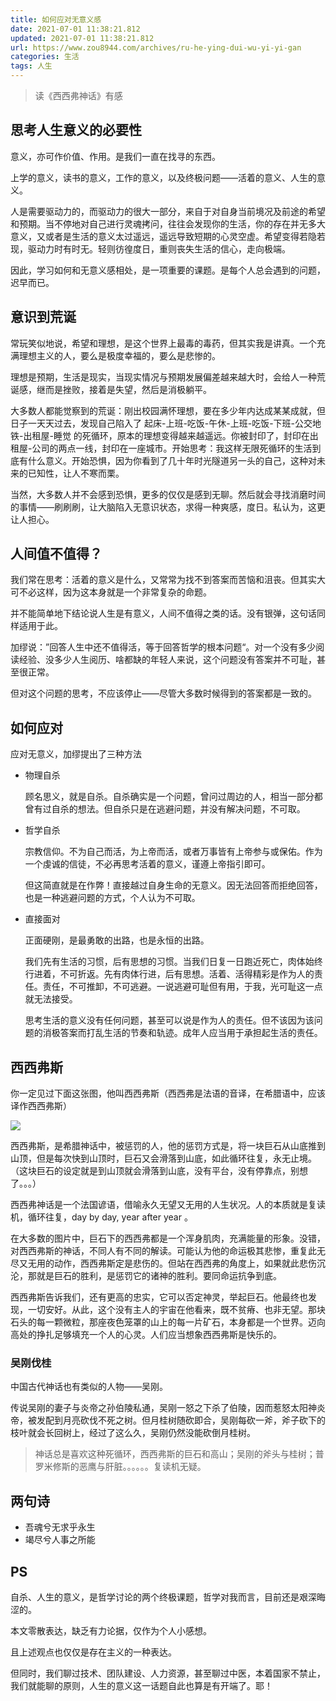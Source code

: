 ```yaml
---
title: 如何应对无意义感
date: 2021-07-01 11:38:21.812
updated: 2021-07-01 11:38:21.812
url: https://www.zou8944.com/archives/ru-he-ying-dui-wu-yi-yi-gan
categories: 生活
tags: 人生
---
```


> 读《西西弗神话》有感

## 思考人生意义的必要性

意义，亦可作价值、作用。是我们一直在找寻的东西。

上学的意义，读书的意义，工作的意义，以及终极问题——活着的意义、人生的意义。

人是需要驱动力的，而驱动力的很大一部分，来自于对自身当前境况及前途的希望和预期。当不停地对自己进行灵魂拷问，往往会发现你的生活，你的存在并无多大意义，又或者是生活的意义太过遥远，遥远导致短期的心灵空虚。希望变得若隐若现，驱动力时有时无。轻则彷徨度日，重则丧失生活的信心，走向极端。

因此，学习如何和无意义感相处，是一项重要的课题。是每个人总会遇到的问题，迟早而已。

## 意识到荒诞

常玩笑似地说，希望和理想，是这个世界上最毒的毒药，但其实我是讲真。一个充满理想主义的人，要么是极度幸福的，要么是悲惨的。

理想是预期，生活是现实，当现实情况与预期发展偏差越来越大时，会给人一种荒诞感，继而是挫败，接着是失望，然后是消极躺平。

大多数人都能觉察到的荒诞：刚出校园满怀理想，要在多少年内达成某某成就，但日子一天天过去，发现自己陷入了 起床-上班-吃饭-午休-上班-吃饭-下班-公交地铁-出租屋-睡觉 的死循环，原本的理想变得越来越遥远。你被封印了，封印在出租屋-公司的两点一线，封印在一座城市。开始思考：我这样无限死循环的生活到底有什么意义。开始恐惧，因为你看到了几十年时光隧道另一头的自己，这种对未来的已知性，让人不寒而栗。

当然，大多数人并不会感到恐惧，更多的仅仅是感到无聊。然后就会寻找消磨时间的事情——刷刷刷，让大脑陷入无意识状态，求得一种爽感，度日。私认为，这更让人担心。

## 人间值不值得？

我们常在思考：活着的意义是什么，又常常为找不到答案而苦恼和沮丧。但其实大可不必这样，因为这本身就是一个非常复杂的命题。

并不能简单地下结论说人生是有意义，人间不值得之类的话。没有银弹，这句话同样适用于此。

加缪说：”回答人生中还不值得活，等于回答哲学的根本问题“。对一个没有多少阅读经验、没多少人生阅历、啥都缺的年轻人来说，这个问题没有答案并不可耻，甚至很正常。

但对这个问题的思考，不应该停止——尽管大多数时候得到的答案都是一致的。

## 如何应对

应对无意义，加缪提出了三种方法

- 物理自杀

    顾名思义，就是自杀。自杀确实是一个问题，曾问过周边的人，相当一部分都曾有过自杀的想法。但自杀只是在逃避问题，并没有解决问题，不可取。

- 哲学自杀

    宗教信仰。不为自己而活，为上帝而活，或者万事皆有上帝参与或保佑。作为一个虔诚的信徒，不必再思考活着的意义，谨遵上帝指引即可。

    但这简直就是在作弊！直接越过自身生命的无意义。因无法回答而拒绝回答，也是一种逃避问题的方式，个人认为不可取。

- 直接面对

    正面硬刚，是最勇敢的出路，也是永恒的出路。

    我们先有生活的习惯，后有思想的习惯。当我们日复一日跑近死亡，肉体始终行进着，不可折返。先有肉体行进，后有思想。活着、活得精彩是作为人的责任。责任，不可推卸，不可逃避。一说逃避可耻但有用，于我，光可耻这一点就无法接受。

    思考生活的意义没有任何问题，甚至可以说是作为人的责任。但不该因为该问题的消极答案而打乱生活的节奏和轨迹。成年人应当用于承担起生活的责任。

## 西西弗斯

你一定见过下面这张图，他叫西西弗斯（西西弗是法语的音译，在希腊语中，应该译作西西弗斯）

![](https://5b0988e595225.cdn.sohucs.com/images/20180511/fd19c3efac2b490fa26279602bf36c4b.jpeg)

西西弗斯，是希腊神话中，被惩罚的人，他的惩罚方式是，将一块巨石从山底推到山顶，但是每次快到山顶时，巨石又会滑落到山底，如此循环往复，永无止境。（这块巨石的设定就是到山顶就会滑落到山底，没有平台，没有停靠点，别想了。。。）

西西弗神话是一个法国谚语，借喻永久无望又无用的人生状况。人的本质就是复读机，循环往复，day by day, year after year 。

在大多数的图片中，巨石下的西西弗都是一个浑身肌肉，充满能量的形象。没错，对西西弗斯的神话，不同人有不同的解读。可能认为他的命运极其悲惨，重复此无尽又无用的动作，西西弗斯定是悲伤的。但站在西西弗的角度上，如果就此悲伤沉沦，那就是巨石的胜利，是惩罚它的诸神的胜利。要同命运抗争到底。

西西弗斯告诉我们，还有更高的忠实，它可以否定神灵，举起巨石。他最终也发现，一切安好。从此，这个没有主人的宇宙在他看来，既不贫瘠、也非无望。那块石头的每一颗微粒，那座夜色笼罩的山上的每一片矿石，本身都是一个世界。迈向高处的挣扎足够填充一个人的心灵。人们应当想象西西弗斯是快乐的。

### 吴刚伐桂

中国古代神话也有类似的人物——吴刚。

传说吴刚的妻子与炎帝之孙伯陵私通，吴刚一怒之下杀了伯陵，因而惹怒太阳神炎帝，被发配到月亮砍伐不死之树。但月桂树随砍即合，吴刚每砍一斧，斧子砍下的枝叶就会长回树上，经过了这么久，吴刚仍然没能砍倒月桂树。

> 神话总是喜欢这种死循环，西西弗斯的巨石和高山；吴刚的斧头与桂树；普罗米修斯的恶鹰与肝脏。。。。。。复读机无疑。

## 两句诗

- 吾魂兮无求乎永生
- 竭尽兮人事之所能

## PS

自杀、人生的意义，是哲学讨论的两个终极课题，哲学对我而言，目前还是艰深晦涩的。

本文零散表达，缺乏有力论据，仅作为个人小感想。

且上述观点也仅仅是存在主义的一种表达。

但同时，我们聊过技术、团队建设、人力资源，甚至聊过中医，本着国家不禁止，我们就能聊的原则，人生的意义这一话题自此也算是有开端了。耶！
